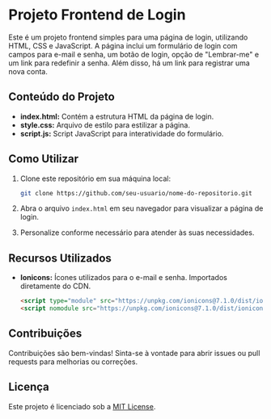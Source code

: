 # Projeto Frontend de Login

Este é um projeto frontend simples para uma página de login, utilizando HTML, CSS e JavaScript. A página inclui um formulário de login com campos para e-mail e senha, um botão de login, opção de "Lembrar-me" e um link para redefinir a senha. Além disso, há um link para registrar uma nova conta.

## Conteúdo do Projeto

- **index.html:** Contém a estrutura HTML da página de login.
- **style.css:** Arquivo de estilo para estilizar a página.
- **script.js:** Script JavaScript para interatividade do formulário.

## Como Utilizar

1. Clone este repositório em sua máquina local:

    ```bash
    git clone https://github.com/seu-usuario/nome-do-repositorio.git
    ```

2. Abra o arquivo `index.html` em seu navegador para visualizar a página de login.

3. Personalize conforme necessário para atender às suas necessidades.

## Recursos Utilizados

- **Ionicons:** Ícones utilizados para o e-mail e senha. Importados diretamente do CDN.

    ```html
    <script type="module" src="https://unpkg.com/ionicons@7.1.0/dist/ionicons/ionicons.esm.js"></script>
    <script nomodule src="https://unpkg.com/ionicons@7.1.0/dist/ionicons/ionicons.js"></script>
    ```

## Contribuições

Contribuições são bem-vindas! Sinta-se à vontade para abrir issues ou pull requests para melhorias ou correções.

## Licença

Este projeto é licenciado sob a [MIT License](LICENSE).
